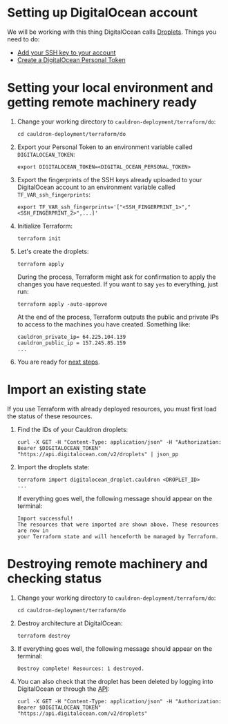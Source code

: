 # Setting up DigitalOcean account

We will be working with this thing DigitalOcean calls [Droplets](https://www.digitalocean.com/products/droplets/).
Things you need to do:
* [Add your SSH key to your account](https://www.digitalocean.com/docs/droplets/how-to/add-ssh-keys/)
* [Create a DigitalOcean Personal Token](https://www.digitalocean.com/docs/api/create-personal-access-token/)

# Setting your local environment and getting remote machinery ready

1. Change your working directory to `cauldron-deployment/terraform/do`:
    ```
    cd cauldron-deployment/terraform/do
    ```

2. Export your Personal Token to an environment variable called `DIGITALOCEAN_TOKEN`:
    ```
    export DIGITALOCEAN_TOKEN=<DIGITAL_OCEAN_PERSONAL_TOKEN>
    ```

3. Export the fingerprints of the SSH keys already uploaded to your DigitalOcean account to an environment variable called `TF_VAR_ssh_fingerprints`:
    ```
    export TF_VAR_ssh_fingerprints='["<SSH_FINGERPRINT_1>","<SSH_FINGERPRINT_2>",...]'
    ```

4. Initialize Terraform:
    ```
    terraform init
    ```

5. Let's create the droplets:
    ```
    terraform apply
    ```
    During the process, Terraform might ask for confirmation to apply the changes you
    have requested. If you want to say `yes` to everything, just run:
    ```
    terraform apply -auto-approve
    ```
    At the end of the process, Terraform outputs the public and private IPs to access to the machines you have created. Something like:
    ```
    cauldron_private_ip= 64.225.104.139
    cauldron_public_ip = 157.245.85.159
    ...
    ```

6. You are ready for [next steps](../../README.md#requirements).

# Import an existing state

If you use Terraform with already deployed resources, you must first load the status of these resources.

1. Find the IDs of your Cauldron droplets:
    ```
    curl -X GET -H "Content-Type: application/json" -H "Authorization: Bearer $DIGITALOCEAN_TOKEN" "https://api.digitalocean.com/v2/droplets" | json_pp
    ```

2. Import the droplets state:
    ```
    terraform import digitalocean_droplet.cauldron <DROPLET_ID>
    ...
    ```
    If everything goes well, the following message should appear on the terminal:
    ```
    Import successful!
    The resources that were imported are shown above. These resources are now in
    your Terraform state and will henceforth be managed by Terraform.
    ```

# Destroying remote machinery and checking status

1. Change your working directory to `cauldron-deployment/terraform/do`:
    ```
    cd cauldron-deployment/terraform/do
    ```

2. Destroy architecture at DigitalOcean:
    ```
    terraform destroy
    ```

3. If everything goes well, the following message should appear on the terminal:
    ```
    Destroy complete! Resources: 1 destroyed.
    ```

4. You can also check that the droplet has been deleted by logging into DigitalOcean or through the [API](https://developers.digitalocean.com/documentation/v2/#list-all-droplets):
    ```
    curl -X GET -H "Content-Type: application/json" -H "Authorization: Bearer $DIGITALOCEAN_TOKEN" "https://api.digitalocean.com/v2/droplets"
    ```
